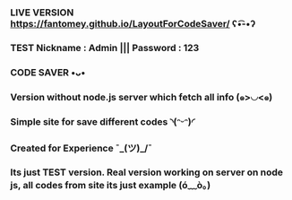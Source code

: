 ### LIVE VERSION https://fantomey.github.io/LayoutForCodeSaver/     ʕ•͡-•ʔ

### TEST Nickname : Admin  |||  Password : 123



### CODE SAVER •ᴗ•
  



### Version without node.js server which fetch all info  (๑>◡<๑)

### Simple site for save different codes ◝(ᵔᵕᵔ)◜
### Created for Experience ¯\_(ツ)_/¯
### Its just TEST version. Real version working on server on node js, all codes from site its just example  (ó﹏ò｡)
